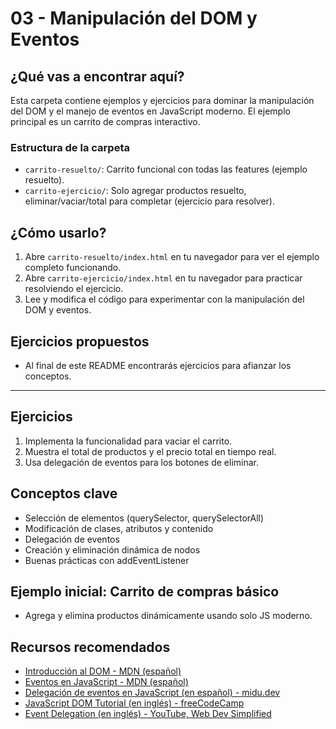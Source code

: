 # 03 - Manipulación del DOM y Eventos

## ¿Qué vas a encontrar aquí?
Esta carpeta contiene ejemplos y ejercicios para dominar la manipulación del DOM y el manejo de eventos en JavaScript moderno. El ejemplo principal es un carrito de compras interactivo.

### Estructura de la carpeta
- `carrito-resuelto/`: Carrito funcional con todas las features (ejemplo resuelto).
- `carrito-ejercicio/`: Solo agregar productos resuelto, eliminar/vaciar/total para completar (ejercicio para resolver).

## ¿Cómo usarlo?
1. Abre `carrito-resuelto/index.html` en tu navegador para ver el ejemplo completo funcionando.
2. Abre `carrito-ejercicio/index.html` en tu navegador para practicar resolviendo el ejercicio.
3. Lee y modifica el código para experimentar con la manipulación del DOM y eventos.

## Ejercicios propuestos
- Al final de este README encontrarás ejercicios para afianzar los conceptos.

---

## Ejercicios
1. Implementa la funcionalidad para vaciar el carrito.
2. Muestra el total de productos y el precio total en tiempo real.
3. Usa delegación de eventos para los botones de eliminar.

## Conceptos clave
- Selección de elementos (querySelector, querySelectorAll)
- Modificación de clases, atributos y contenido
- Delegación de eventos
- Creación y eliminación dinámica de nodos
- Buenas prácticas con addEventListener

## Ejemplo inicial: Carrito de compras básico
- Agrega y elimina productos dinámicamente usando solo JS moderno.

## Recursos recomendados
- [Introducción al DOM - MDN (español)](https://developer.mozilla.org/es/docs/Web/API/Document_Object_Model/Introduction)
- [Eventos en JavaScript - MDN (español)](https://developer.mozilla.org/es/docs/Web/Events)
- [Delegación de eventos en JavaScript (en español) - midu.dev](https://midu.dev/delegacion-eventos-javascript/)
- [JavaScript DOM Tutorial (en inglés) - freeCodeCamp](https://www.freecodecamp.org/news/javascript-dom-manipulation/)
- [Event Delegation (en inglés) - YouTube, Web Dev Simplified](https://www.youtube.com/watch?v=mYjZQZ8gkz4) 